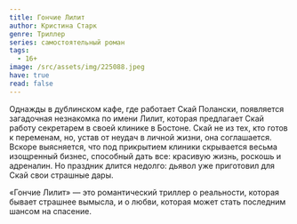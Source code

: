 ```yaml
---
title: Гончие Лилит
author: Кристина Старк
genre: Триллер
series: самостоятельный роман
tags:
  - 16+
image: /src/assets/img/225088.jpeg
have: true
read: false
---
```

Однажды в дублинском кафе, где работает Скай Полански, появляется загадочная незнакомка по имени Лилит, которая предлагает Скай работу секретарем в своей клинике в Бостоне. Скай не из тех, кто готов к переменам, но, устав от неудач в личной жизни, она соглашается. Вскоре выясняется, что под прикрытием клиники скрывается весьма изощренный бизнес, способный дать все: красивую жизнь, роскошь и адреналин. Но праздник длится недолго: дьявол уже приготовил для Скай свои страшные дары.

«Гончие Лилит» — это романтический триллер о реальности, которая бывает страшнее вымысла, и о любви, которая может стать последним шансом на спасение.

